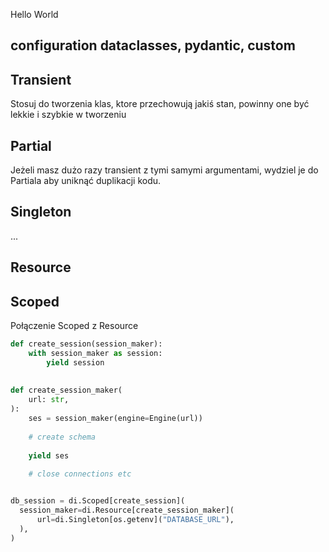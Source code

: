 Hello World



## configuration dataclasses, pydantic, custom


## Transient

Stosuj do tworzenia klas, ktore przechowują jakiś stan, powinny one być lekkie i szybkie w tworzeniu 

## Partial

Jeżeli masz dużo razy transient z tymi samymi argumentami, 
wydziel je do Partiala aby uniknąć duplikacji kodu.

## Singleton

...

## Resource

## Scoped

Połączenie Scoped z Resource


```python
def create_session(session_maker):
    with session_maker as session:
        yield session
        
        
def create_session_maker(
    url: str,
):
    ses = session_maker(engine=Engine(url))
    
    # create schema
    
    yield ses
    
    # close connections etc


db_session = di.Scoped[create_session](
  session_maker=di.Resource[create_session_maker](
      url=di.Singleton[os.getenv]("DATABASE_URL"),
  ),
)

```

